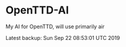 # OpenTTD-AI
My AI for OpenTTD, will use primarily air

Latest backup: Sun Sep 22 08:53:01 UTC 2019
